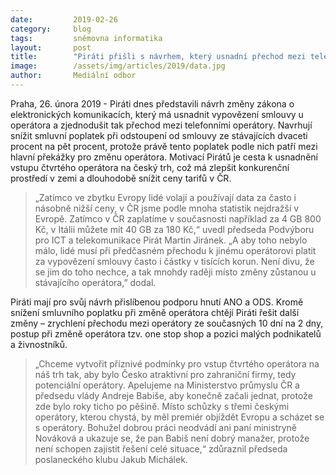 ```yaml
---
date:         2019-02-26
category:     blog
tags:         sněmovna informatika
layout:       post
title:        "Piráti přišli s návrhem, který usnadní přechod mezi telefonními operátory"
image:        /assets/img/articles/2019/data.jpg
author:       Mediální odbor
---
```


Praha, 26. února 2019 - Piráti dnes představili návrh změny zákona o elektronických komunikacích, který má usnadnit vypovězení smlouvy u operátora a zjednodušit tak přechod mezi telefonními operátory. Navrhují snížit smluvní poplatek při odstoupení od smlouvy ze stávajících dvaceti procent na pět procent, protože právě tento poplatek podle nich patří mezi hlavní překážky pro změnu operátora. Motivací Pirátů je cesta k usnadnění vstupu čtvrtého operátora na český trh, což má zlepšit konkurenční prostředí v zemi a dlouhodobě snížit ceny tarifů v ČR.

> „Zatímco ve zbytku Evropy lidé volají a používají data za často i násobně nižší ceny, v ČR jsme podle mnoha statistik nejdražší v Evropě. Zatímco v ČR zaplatíme v současnosti například za 4 GB 800 Kč, v Itálii můžete mít 40 GB za 180 Kč,“ uvedl předseda Podvýboru pro ICT a telekomunikace Pirát Martin Jiránek. „A aby toho nebylo málo, lidé musí při předčasném přechodu k jinému operátorovi platit za vypovězení smlouvy často i částky v tisících korun. Není divu, že se jim do toho nechce, a tak mnohdy raději místo změny zůstanou u stávajícího operátora,” dodal.

Piráti mají pro svůj návrh přislíbenou podporu hnutí ANO a ODS. Kromě snížení smluvního poplatku při změně operátora chtějí Piráti řešit další změny – zrychlení přechodu mezi operátory ze současných 10 dní na 2 dny, postup při změně operátora tzv. one stop shop a pozici malých podnikatelů a živnostníků.

> „Chceme vytvořit příznivé podmínky pro vstup čtvrtého operátora na náš trh tak, aby bylo Česko atraktivní pro zahraniční firmy, tedy potenciální operátory. Apelujeme na Ministerstvo průmyslu ČR a předsedu vlády Andreje Babiše, aby konečně začali jednat, protože zde bylo roky ticho po pěšině. Místo schůzky s třemi českými operátory, kterou chystá, by měl premiér objíždět Evropu a scházet se s operátory. Bohužel dobrou práci neodvádí ani paní ministryně Nováková a ukazuje se, že pan Babiš není dobrý manažer, protože není schopen zajistit řešení celé situace,“ zdůraznil předseda poslaneckého klubu Jakub Michálek. 
